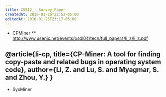 ```yaml
---
title: CS512_-_Survey_Paper
createdAt: 2010-01-25T22:53-05:00
editedAt: 2010-01-25T23:17-05:00
---
```


* CPMiner
** http://www.usenix.net/events/osdi04/tech/full_papers/li_z/li_z.pdf

@article{li-cp,
  title={CP-Miner: A tool for finding copy-paste and related bugs in operating system code},
  author={Li, Z. and Lu, S. and Myagmar, S. and Zhou, Y.}
}
----


* SysMiner

